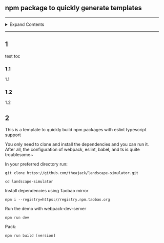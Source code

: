 ## npm package to quickly generate templates


--------

<details>
     <summary>Expand Contents</summary>

<!-- toc -->

- [1](#1)
   * [1.1](#11)
   * [1.2](#12)
- [2](#2)

<!-- tocstop -->

</details>

--------

## 1

test toc

### 1.1

1.1

### 1.2

1.2

## 2

This is a template to quickly build npm packages with eslint typescript support

You only need to clone and install the dependencies and you can run it. After all, the configuration of webpack, eslint, babel, and ts is quite troublesome~

In your preferred directory run:

````
git clone https://github.com/theajack/landscape-simulator.git
````

````
cd landscape-simulator
````

Install dependencies using Taobao mirror

````
npm i --registry=https://registry.npm.taobao.org
````

Run the demo with webpack-dev-server

````
npm run dev
````

Pack:

````
npm run build [version]
````